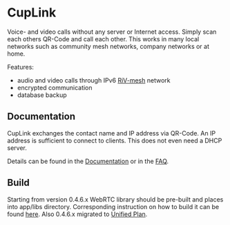 # CupLink

Voice- and video calls without any server or Internet access. Simply scan each others QR-Code and call each other. This works in many local networks such as community mesh networks, company networks or at home.

Features:

- audio and video calls through IPv6 [RiV-mesh](https://github.com/RiV-chain/RiV-mesh) network
- encrypted communication
- database backup

## Documentation

CupLink exchanges the contact name and IP address via QR-Code. An IP address is sufficient to connect to clients. This does not even need a DHCP server. 

Details can be found in the [Documentation](docs/Documentation.md) or in the [FAQ](docs/faq.md).

## Build

Starting from version 0.4.6.x WebRTC library should be pre-built and places into app/libs directory. Corresponding instruction on how to build it can be found [here](https://dev.to/ethand91/webrtc-for-beginners-part-55-building-the-webrtc-android-library-e8l). Also 0.4.6.x migrated to [Unified Plan](https://www.callstats.io/blog/what-is-unified-plan-and-how-will-it-affect-your-webrtc-development).
